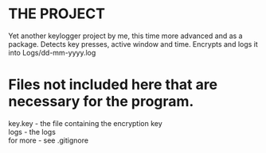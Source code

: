 # THE PROJECT
Yet another keylogger project by me, this time more advanced and as a package.
Detects key presses, active window and time. Encrypts and logs it into Logs/dd-mm-yyyy.log
# Files not included here that are necessary for the program.
key.key - the file containing the encryption key  
logs - the logs  
for more - see .gitignore
